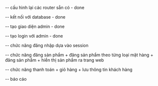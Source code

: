 --  cấu hình lại các router sẵn có          - done

--  kết nối với database                    - done

--  tạo giao diện admin                     - done

--  tạo login với admin                     - done

-- chức năng đăng nhập dựa vào session      

--  chức năng đăng sản phẩm
    +   đăng sản phẩm theo từng loại mặt hàng
        +   đăng sản phẩm
    +   hiển thị sản phẩm ra trang web

--  chức năng thanh toán
    +   giỏ hàng
    +   lưu thông tin khách hàng

--  báo cáo

